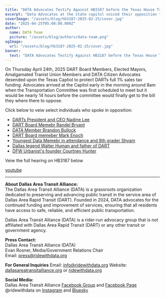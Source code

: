 ```yaml
---
title: "DATA Advocates Testify Against HB3187 before the Texas House Transportation Committee"
excerpt: "Data Advocates at the state capitol voiced their opposition to possible devasitaing cuts to DARTs funding"
coverImage: "/assets/blog/hb3187-2025-02-25/cover.jpg"
date: "2025-04-25T05:00:00.000Z"
author:
  name: DATA Team
  picture: "/assets/blog/authors/data-team.png"
ogImage:
  url: "/assets/blog/hb3187-2025-02-25/cover.jpg"
banner: 
  text: "DATA Advocates Testify Against HB3187 before the Texas House Transportation Committee"
---
```


On Thursday April 24th, 2025 DART Board Members, Elected Mayors, Amalgamated Tranist Union Members and DATA Citizen Advocates desended upon the Texas Captiol to protect DARTs full 1% sales tax funding. Advocates arrived at the Capitol early in the morning around 8am when the Transportation Committee was first scheduled to meet but it would be nearly 14 hours before the committee would finally get to the bill they where there to oppose.



Click below to veiw select individuals who spoke in opposition:
- [DARTs President and CEO Nadine Lee](https://www.youtube.com/watch?v=j9yiPQIkzWI&t=955s)
- [DART Board Memebr Randel Bryant](https://www.youtube.com/watch?v=j9yiPQIkzWI&t=5634s)
- [DATA Member Brandon Bullock](https://www.youtube.com/watch?v=j9yiPQIkzWI&t=5841s)
- [DART Board memeber Mark Enoch](https://www.youtube.com/watch?v=j9yiPQIkzWI&t=6969s)
- [Youngest Data Memebr in attendance and 8th grader Shyam](https://www.youtube.com/watch?v=j9yiPQIkzWI&t=8247s)
- [Dallas legend Walter Human and father of DART](https://www.youtube.com/watch?v=j9yiPQIkzWI&t=8626s)
- [DFW Urbanist's founder Courtney Hunter](https://www.youtube.com/watch?v=j9yiPQIkzWI&t=9066s)

Veiw the full hearing on HB3187 below

[youtube](https://www.youtube.com/watch?v=j9yiPQIkzWI)

---

**About Dallas Area Transit Alliance:**  
The Dallas Area Transit Alliance (DATA) is a grassroots organization dedicated to preserving and advancing public transit in the service area of Dallas Area Rapid Transit (DART). Founded in 2024, DATA advocates for the continued funding and improvement of services, ensuring that all residents have access to safe, reliable, and efficient public transportation.  

Dallas Area Transit Alliance (DATA) is a rider-run advocacy group that is not affiliated with Dallas Area Rapid Transit (DART) or any other transit or government agency.  

**Press Contact:**  
Dallas Area Transit Alliance (DATA)  
Evan Rosner, Media/Government Relations Chair    
Email: [press@ridewithdata.org](mailto:press@ridewithdata.org)  

**For General Inquiries**
Email: [info@ridewithdata.org](mailto:info@ridewithdata.org)
Website: [dallasareatransitalliance.org](https://dallasareatransitalliance.org) or [ridewithdata.org](https://ridewithdata.org)  

**Social Media:**  
Dallas Area Transit Alliance [Facebook Group](https://www.facebook.com/groups/7092451177524504) and [Facebook Page](https://www.facebook.com/profile.php?id=61563559341185)  
@ridewithdata on [Instagram](https://instagram.com/ridewithdata) and [Bluesky](https://bsky.app/profile/ridewithdata.org) 
